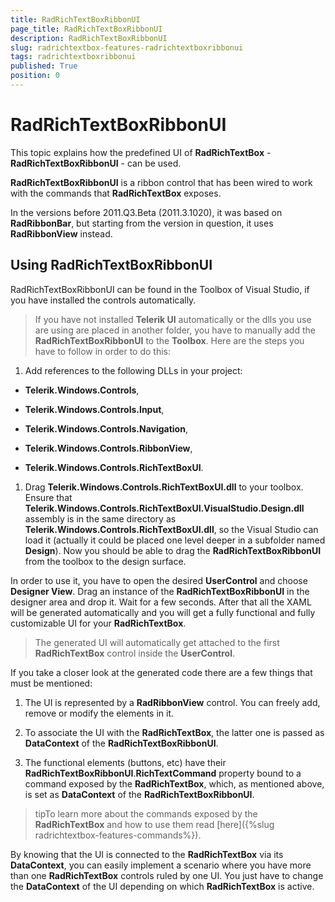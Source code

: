 ```yaml
---
title: RadRichTextBoxRibbonUI
page_title: RadRichTextBoxRibbonUI
description: RadRichTextBoxRibbonUI
slug: radrichtextbox-features-radrichtextboxribbonui
tags: radrichtextboxribbonui
published: True
position: 0
---
```


# RadRichTextBoxRibbonUI



This topic explains how the predefined UI of __RadRichTextBox__ - __RadRichTextBoxRibbonUI__ - can be used.
      

__RadRichTextBoxRibbonUI__ is a ribbon control that has been wired to work with the commands that
        __RadRichTextBox__ exposes.
      

In the versions before 2011.Q3.Beta (2011.3.1020), it was based on __RadRibbonBar__, but starting from the version in question, it uses __RadRibbonView__ instead.
      

## Using RadRichTextBoxRibbonUI

RadRichTextBoxRibbonUI can be found in the Toolbox of Visual Studio, if you have installed the controls automatically.

>If you have not installed __Telerik UI__ automatically or the dlls you use are using are placed in another folder, you have to manually add the __RadRichTextBoxRibbonUI__ to the __Toolbox__. Here are the steps you have to follow in order to do this:
          

1. Add references to the following DLLs in your project:
              

* __Telerik.Windows.Controls__,
                  

* __Telerik.Windows.Controls.Input__,
                  

* __Telerik.Windows.Controls.Navigation__,
                  

* __Telerik.Windows.Controls.RibbonView__,
                  

* __Telerik.Windows.Controls.RichTextBoxUI__.
                  

1. Drag __Telerik.Windows.Controls.RichTextBoxUI.dll__ to your toolbox.
                Ensure that __Telerik.Windows.Controls.RichTextBoxUI.VisualStudio.Design.dll__ assembly is in the same directory as __Telerik.Windows.Controls.RichTextBoxUI.dll__, so the Visual Studio can load it (actually it could be placed one level deeper in a subfolder named __Design__).
              Now you should be able to drag the __RadRichTextBoxRibbonUI__ from the toolbox to the design surface.
          

In order to use it, you have to open the desired __UserControl__ and choose __Designer View__. Drag an instance of the __RadRichTextBoxRibbonUI__ in the designer area and drop it. Wait for a few seconds. After that all the XAML will be generated automatically and you will get a fully functional and fully customizable UI for your __RadRichTextBox__.
        

>The generated UI will automatically get attached to the first __RadRichTextBox__ control inside the __UserControl__.
          

If you take a closer look at the generated code there are a few things that must be mentioned:

1. The UI is represented by a __RadRibbonView__ control. You can freely add, remove or modify the elements in it.
            

1. To associate the UI with the __RadRichTextBox__, the latter one is passed as __DataContext__ of the __RadRichTextBoxRibbonUI__.
            

1. The functional elements (buttons, etc) have their __RadRichTextBoxRibbonUI__.__RichTextCommand__ property bound to a command exposed by the __RadRichTextBox__, which, as mentioned above, is set as __DataContext__ of the __RadRichTextBoxRibbonUI__.
            

>tipTo learn more about the commands exposed by the __RadRichTextBox__ and how to use them read [here]({%slug radrichtextbox-features-commands%}).
          

By knowing that the UI is connected to the __RadRichTextBox__ via its __DataContext__, you can easily implement a scenario where you have more than one __RadRichTextBox__ controls ruled by one UI. You just have to change the __DataContext__ of the UI depending on which __RadRichTextBox__ is active.
        
